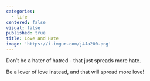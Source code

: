 ```yaml
---
categories:
  - life
centered: false
visual: false
published: true
title: Love and Hate
image: 'https://i.imgur.com/j4Ja200.png'
---
```

Don’t be a hater of hatred - 
that just spreads more hate.

Be a lover of love instead,
and that will spread more love!
